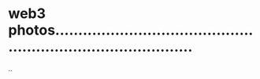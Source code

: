 # web3 photos...................................................................................
..
